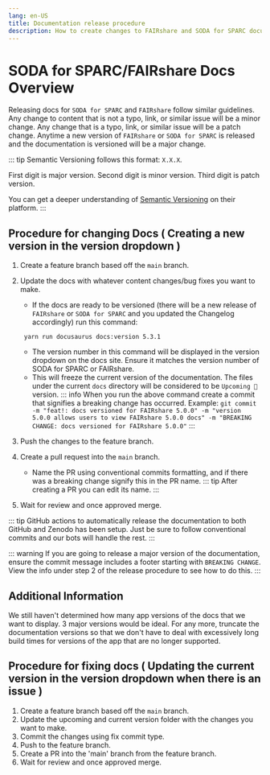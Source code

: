 ```yaml
---
lang: en-US
title: Documentation release procedure
description: How to create changes to FAIRshare and SODA for SPARC documentation sites
---
```


# SODA for SPARC/FAIRshare Docs Overview

Releasing docs for `SODA for SPARC` and `FAIRshare` follow similar guidelines. Any change to content that is not a typo, link, or similar issue will be a minor change. Any change that is a typo, link, or similar issue will be a patch change. Anytime a new version of `FAIRshare` or `SODA for SPARC` is released and the documentation is versioned will be a major change.

::: tip
Semantic Versioning follows this format: `X.X.X`.

First digit is major version. Second digit is minor version. Third digit is patch version.

You can get a deeper understanding of [Semantic Versioning](https://semver.org/) on their platform.
:::

## Procedure for changing Docs ( Creating a new version in the version dropdown )

1. Create a feature branch based off the `main` branch.
2. Update the docs with whatever content changes/bug fixes you want to make.

   - If the docs are ready to be versioned (there will be a new release of `FAIRshare` or `SODA for SPARC` and you updated the Changelog accordingly) run this command:

   ```shell
    yarn run docusaurus docs:version 5.3.1
   ```

   - The version number in this command will be displayed in the version dropdown on the docs site. Ensure it matches the version number of SODA for SPARC or FAIRshare.
   - This will freeze the current version of the documentation. The files under the current `docs` directory will be considered to be `Upcoming 🚧` version.
     ::: info
     When you run the above command create a commit that signifies a breaking change has occurred. Example: `git commit -m "feat!: docs versioned for FAIRshare 5.0.0" -m "version 5.0.0 allows users to view FAIRshare 5.0.0 docs" -m "BREAKING CHANGE: docs versioned for FAIRshare 5.0.0"`
     :::

3. Push the changes to the feature branch.
4. Create a pull request into the `main` branch.
   - Name the PR using conventional commits formatting, and if there was a breaking change signify this in the PR name.
     ::: tip
     After creating a PR you can edit its name.
     :::
5. Wait for review and once approved merge.

::: tip
GitHub actions to automatically release the documentation to both GitHub and Zenodo has been setup. Just be sure to follow conventional commits and our bots will handle the rest.
:::

::: warning
If you are going to release a major version of the documentation, ensure the commit message includes a footer starting with `BREAKING CHANGE`. View the info under step 2 of the release procedure to see how to do this.
:::

## Additional Information

We still haven't determined how many app versions of the docs that we want to display. 3 major versions would be ideal. For any more, truncate the documentation versions so that we don't have to deal with excessively long build times for versions of the app that are no longer supported.



## Procedure for fixing docs ( Updating the current version in the version dropdown when there is an issue )
1. Create a feature branch based off the `main` branch.
2. Update the upcoming and current version folder with the changes you want to make.
3. Commit the changes using fix commit type.
4. Push to the feature branch.
5. Create a PR into the 'main' branch from the feature branch.
6. Wait for review and once approved merge.